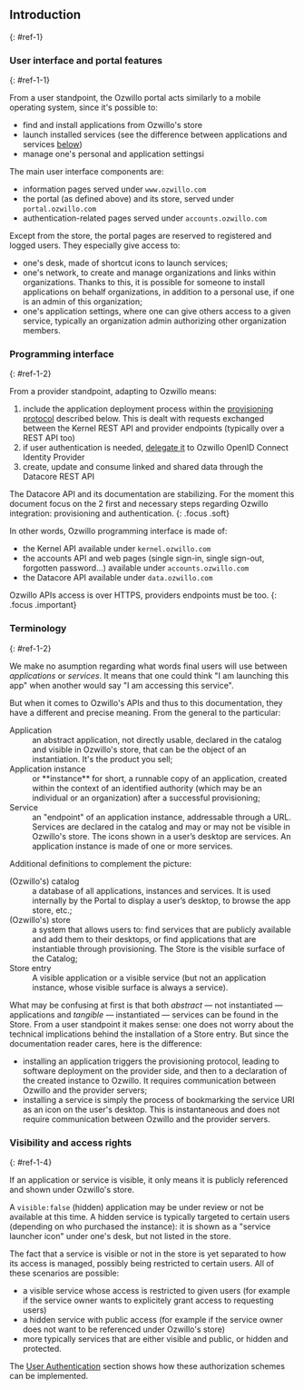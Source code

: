 ## Introduction
{: #ref-1}

### User interface and portal features
{: #ref-1-1}

From a user standpoint, the Ozwillo portal acts similarly to a mobile operating system, since it's possible to:

- find and install applications from Ozwillo's store
- launch installed services (see the difference between applications and services [below](#ref-1-3))
- manage one's personal and application settingsi

The main user interface components are:

- information pages served under `www.ozwillo.com`
- the portal (as defined above) and its store, served under `portal.ozwillo.com`
- authentication-related pages served under `accounts.ozwillo.com`

Except from the store, the portal pages are reserved to registered and logged users. They especially give access to:

- one's desk, made of shortcut icons to launch services;
- one's network, to create and manage organizations and links within organizations. Thanks to this, it is possible for someone to install applications on behalf organizations, in addition to a personal use, if one is an admin of this organization;
- one's application settings, where one can give others access to a given service, typically an organization admin authorizing other organization members.

### Programming interface
{: #ref-1-2}

From a provider standpoint, adapting to Ozwillo means:

1. include the application deployment process within the [provisioning protocol](#ref-3) described below. This is dealt with requests exchanged between the Kernel REST API and provider endpoints (typically over a REST API too)
2. if user authentication is needed, [delegate it](#ref-4) to Ozwillo OpenID Connect Identity Provider
3. create, update and consume linked and shared data through the Datacore REST API

The Datacore API and its documentation are stabilizing. For the moment this document focus on the 2 first and necessary steps regarding Ozwillo integration: provisioning and authentication.
{: .focus .soft}

In other words, Ozwillo programming interface is made of:

- the Kernel API available under `kernel.ozwillo.com`
- the accounts API and web pages (single sign-in, single sign-out, forgotten password...) available under `accounts.ozwillo.com`
- the Datacore API available under `data.ozwillo.com`

Ozwillo APIs access is over HTTPS, providers endpoints must be too.
{: .focus .important}

### Terminology
{: #ref-1-2}

We make no asumption regarding what words final users will use between *applications* or *services*. It means that one could think "I am launching this app" when another would say "I am accessing this service".

But when it comes to Ozwillo's APIs and thus to this documentation, they have a different and precise meaning. From the general to the particular:

<dl>
  <dt>Application</dt>
  <dd>an abstract application, not directly usable, declared in the catalog and visible in Ozwillo's store, that can be the object of an instantiation. It's the product you sell;</dd>
  <dt>Application instance</dt>
  <dd>or **instance** for short, a runnable copy of an application, created within the context of an identified authority (which may be an individual or an organization) after a successful provisioning;</dd>
  <dt>Service</dt>
  <dd>an "endpoint" of an application instance, addressable through a URL. Services are declared in the catalog and may or may not be visible in Ozwillo's store. The icons shown in a user’s desktop are services. An application instance is made of one or more services.</dd>
</dl>

Additional definitions to complement the picture:

<dl>
  <dt>(Ozwillo's) catalog</dt>
  <dd>a database of all applications, instances and services. It is used internally by the Portal to display a user’s desktop, to browse the app store, etc.;</dd>
  <dt>(Ozwillo's) store</dt>
  <dd>a system that allows users to: find services that are publicly available and add them to their desktops, or find applications that are instantiable through provisioning. The Store is the visible surface of the Catalog;</dd>
  <dt>Store entry</dt>
  <dd>A visible application or a visible service (but not an application instance, whose visible surface is always a service).</dd> 
</dl>

What may be confusing at first is that both *abstract* — not instantiated — applications and *tangible* — instantiated — services can be found in the Store. From a user standpoint it makes sense: one does not worry about the technical implications behind the installation of a Store entry. But since the documentation reader cares, here is the difference:

- installing an application triggers the provisioning protocol, leading to software deployment on the provider side, and then to a declaration of the created instance to Ozwillo. It requires communication between Ozwillo and the provider servers;
- installing a service is simply the process of bookmarking the service URI as an icon on the user's desktop. This is instantaneous and does not require communication between Ozwillo and the provider servers.

### Visibility and access rights
{: #ref-1-4}

If an application or service is visible, it only means it is publicly referenced and shown under Ozwillo's store.

A `visible:false` (hidden) application may be under review or not be available at this time. A hidden service is typically targeted to certain users (depending on who purchased the instance): it is shown as a "service launcher icon" under one's desk, but not listed in the store.

The fact that a service is visible or not in the store is yet separated to how its access is managed, possibly being restricted to certain users. All of these scenarios are possible:

- a visible service whose access is restricted to given users (for example if the service owner wants to explicitely grant access to requesting users)
- a hidden service with public access (for example if the service owner does not want to be referenced under Ozwillo's store)
- more typically services that are either visible and public, or hidden and protected.

The [User Authentication](#ref-4) section shows how these authorization schemes can be implemented.